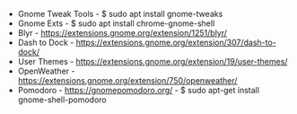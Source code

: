 - Gnome Tweak Tools - $ sudo apt install gnome-tweaks
- Gnome Exts - $ sudo apt install chrome-gnome-shell
- Blyr - https://extensions.gnome.org/extension/1251/blyr/
- Dash to Dock - https://extensions.gnome.org/extension/307/dash-to-dock/
- User Themes - https://extensions.gnome.org/extension/19/user-themes/
- OpenWeather - https://extensions.gnome.org/extension/750/openweather/
- Pomodoro - https://gnomepomodoro.org/ - $ sudo apt-get install gnome-shell-pomodoro
